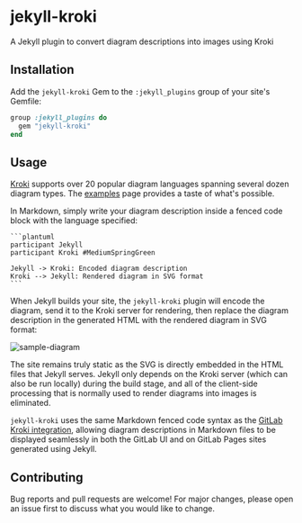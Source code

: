 # jekyll-kroki
A Jekyll plugin to convert diagram descriptions into images using Kroki

## Installation

Add the `jekyll-kroki` Gem to the `:jekyll_plugins` group of your site's Gemfile:

```ruby
group :jekyll_plugins do
  gem "jekyll-kroki"
end
```

## Usage

[Kroki](https://github.com/yuzutech/kroki) supports over 20 popular diagram languages spanning several dozen diagram types. The [examples](https://kroki.io/examples.html) page provides a taste of what's possible.

In Markdown, simply write your diagram description inside a fenced code block with the language specified:

````
```plantuml
participant Jekyll
participant Kroki #MediumSpringGreen

Jekyll -> Kroki: Encoded diagram description
Kroki --> Jekyll: Rendered diagram in SVG format
```
````

When Jekyll builds your site, the `jekyll-kroki` plugin will encode the diagram, send it to the Kroki server for rendering, then replace the diagram description in the generated HTML with the rendered diagram in SVG format:

![sample-diagram](https://github.com/felixvanoost/jekyll-kroki/assets/10233016/244d2ec4-b09b-4a5f-8164-3851574c3dd2)

The site remains truly static as the SVG is directly embedded in the HTML files that Jekyll serves. Jekyll only depends on the Kroki server (which can also be run locally) during the build stage, and all of the client-side processing that is normally used to render diagrams into images is eliminated.

`jekyll-kroki` uses the same Markdown fenced code syntax as the [GitLab Kroki integration](https://docs.gitlab.com/ee/administration/integration/kroki.html), allowing diagram descriptions in Markdown files to be displayed seamlessly in both the GitLab UI and on GitLab Pages sites generated using Jekyll.

## Contributing

Bug reports and pull requests are welcome! For major changes, please open an issue first to discuss what you would like to change.
